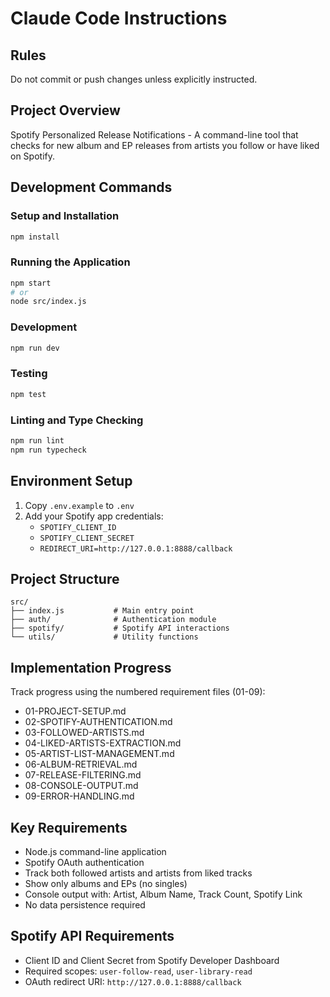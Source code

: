 # Claude Code Instructions

## Rules
Do not commit or push changes unless explicitly instructed.

## Project Overview
Spotify Personalized Release Notifications - A command-line tool that checks for new album and EP releases from artists you follow or have liked on Spotify.

## Development Commands

### Setup and Installation
```bash
npm install
```

### Running the Application
```bash
npm start
# or
node src/index.js
```

### Development
```bash
npm run dev
```

### Testing
```bash
npm test
```

### Linting and Type Checking
```bash
npm run lint
npm run typecheck
```

## Environment Setup
1. Copy `.env.example` to `.env`
2. Add your Spotify app credentials:
   - `SPOTIFY_CLIENT_ID`
   - `SPOTIFY_CLIENT_SECRET`
   - `REDIRECT_URI=http://127.0.0.1:8888/callback`

## Project Structure
```
src/
├── index.js           # Main entry point
├── auth/              # Authentication module
├── spotify/           # Spotify API interactions
└── utils/             # Utility functions
```

## Implementation Progress
Track progress using the numbered requirement files (01-09):
- 01-PROJECT-SETUP.md
- 02-SPOTIFY-AUTHENTICATION.md
- 03-FOLLOWED-ARTISTS.md
- 04-LIKED-ARTISTS-EXTRACTION.md
- 05-ARTIST-LIST-MANAGEMENT.md
- 06-ALBUM-RETRIEVAL.md
- 07-RELEASE-FILTERING.md
- 08-CONSOLE-OUTPUT.md
- 09-ERROR-HANDLING.md

## Key Requirements
- Node.js command-line application
- Spotify OAuth authentication
- Track both followed artists and artists from liked tracks
- Show only albums and EPs (no singles)
- Console output with: Artist, Album Name, Track Count, Spotify Link
- No data persistence required

## Spotify API Requirements
- Client ID and Client Secret from Spotify Developer Dashboard
- Required scopes: `user-follow-read`, `user-library-read`
- OAuth redirect URI: `http://127.0.0.1:8888/callback`